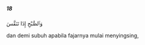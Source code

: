 ##### 18

<span class="ayah">وَٱلصُّبْحِ إِذَا تَنَفَّسَ</span>

<span class="ayah_translation">dan demi subuh apabila fajarnya mulai menyingsing,</span>
